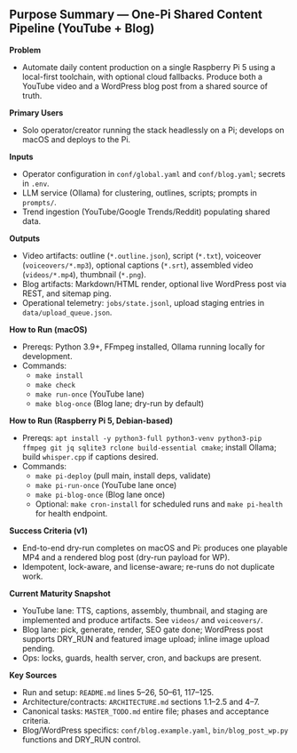 ## Purpose Summary — One-Pi Shared Content Pipeline (YouTube + Blog)

**Problem**
- Automate daily content production on a single Raspberry Pi 5 using a local-first toolchain, with optional cloud fallbacks. Produce both a YouTube video and a WordPress blog post from a shared source of truth.

**Primary Users**
- Solo operator/creator running the stack headlessly on a Pi; develops on macOS and deploys to the Pi.

**Inputs**
- Operator configuration in `conf/global.yaml` and `conf/blog.yaml`; secrets in `.env`.
- LLM service (Ollama) for clustering, outlines, scripts; prompts in `prompts/`.
- Trend ingestion (YouTube/Google Trends/Reddit) populating shared data.

**Outputs**
- Video artifacts: outline (`*.outline.json`), script (`*.txt`), voiceover (`voiceovers/*.mp3`), optional captions (`*.srt`), assembled video (`videos/*.mp4`), thumbnail (`*.png`).
- Blog artifacts: Markdown/HTML render, optional live WordPress post via REST, and sitemap ping.
- Operational telemetry: `jobs/state.jsonl`, upload staging entries in `data/upload_queue.json`.

**How to Run (macOS)**
- Prereqs: Python 3.9+, FFmpeg installed, Ollama running locally for development.
- Commands:
  - `make install`
  - `make check`
  - `make run-once` (YouTube lane)
  - `make blog-once` (Blog lane; dry-run by default)

**How to Run (Raspberry Pi 5, Debian-based)**
- Prereqs: `apt install -y python3-full python3-venv python3-pip ffmpeg git jq sqlite3 rclone build-essential cmake`; install Ollama; build `whisper.cpp` if captions desired.
- Commands:
  - `make pi-deploy` (pull main, install deps, validate)
  - `make pi-run-once` (YouTube lane once)
  - `make pi-blog-once` (Blog lane once)
  - Optional: `make cron-install` for scheduled runs and `make pi-health` for health endpoint.

**Success Criteria (v1)**
- End-to-end dry-run completes on macOS and Pi: produces one playable MP4 and a rendered blog post (dry-run payload for WP).
- Idempotent, lock-aware, and license-aware; re-runs do not duplicate work.

**Current Maturity Snapshot**
- YouTube lane: TTS, captions, assembly, thumbnail, and staging are implemented and produce artifacts. See `videos/` and `voiceovers/`.
- Blog lane: pick, generate, render, SEO gate done; WordPress post supports DRY_RUN and featured image upload; inline image upload pending.
- Ops: locks, guards, health server, cron, and backups are present.

**Key Sources**
- Run and setup: `README.md` lines 5–26, 50–61, 117–125.
- Architecture/contracts: `ARCHITECTURE.md` sections 1.1–2.5 and 4–7.
- Canonical tasks: `MASTER_TODO.md` entire file; phases and acceptance criteria.
- Blog/WordPress specifics: `conf/blog.example.yaml`, `bin/blog_post_wp.py` functions and DRY_RUN control.


